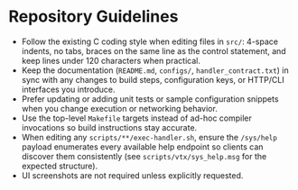 # Repository Guidelines

- Follow the existing C coding style when editing files in `src/`: 4-space indents, no tabs, braces on the same line as the control statement, and keep lines under 120 characters when practical.
- Keep the documentation (`README.md`, `configs/`, `handler_contract.txt`) in sync with any changes to build steps, configuration keys, or HTTP/CLI interfaces you introduce.
- Prefer updating or adding unit tests or sample configuration snippets when you change execution or networking behavior.
- Use the top-level `Makefile` targets instead of ad-hoc compiler invocations so build instructions stay accurate.
- When editing any `scripts/**/exec-handler.sh`, ensure the `/sys/help` payload enumerates every available help endpoint so
  clients can discover them consistently (see `scripts/vtx/sys_help.msg` for the expected structure).
- UI screenshots are not required unless explicitly requested.
